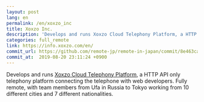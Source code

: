 ```yaml
---
layout: post
lang: en
permalink: /en/xoxzo_inc
title: Xoxzo Inc.
description: 'Develops and runs Xoxzo Cloud Telephony Platform, a HTTP API only telephony platform connecting the telephone with web developers. Fully remote, with team members from Ufa in Russia to Tokyo working from 10 different cities and 7 different nationalities.'
categories: full_remote
link: https://info.xoxzo.com/en/
commit_url: https://github.com/remote-jp/remote-in-japan/commit/8e463ca7755eea88b9278aae5539aeb8158f2031
commit_at:  2019-08-20 23:11:24 +0900
---
```


<p>Develops and runs <a href="https://www.xoxzo.com/en/">Xoxzo Cloud Telephony Platform</a>, a HTTP API only telephony platform connecting the telephone with web developers. Fully remote, with team members from Ufa in Russia to Tokyo working from 10 different cities and 7 different nationalities.</p>
